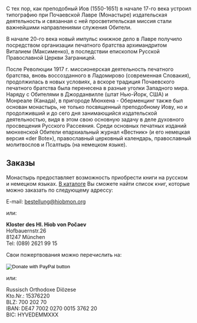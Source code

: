 С тех пор, как преподобный Иов (1550-1651) в начале 17-го века устроил типографию при Почаевской Лавре (Монастыре) издательская деятельность  и связанная с ней просветительская миссия стали важнейшими направлениями служения Обители.

В начале 20-го века новый импульс книжное дело в Лавре получило посредством организации печатного братства архимандритом Виталием (Максименко), в последствии епископом Русской Православной Церкви Заграницей.

После Революции 1917 г. миссионерская деятельность печатного братства, вновь воссозданного в Ладомирово (современная Словакия), продолжилась в новых условиях, а вскоре традиция Почаевского печатного братства была перенесена в разные уголки Западного мира.
Наряду с Обителями в Джорданвилле (штат Нью-Йорк, США) и Монреале (Канада), в пригороде Мюнхена - Оберменцинг также был основан монастырь, не только посвященный преподобному Иову, но и продолживший и до сего дня занимающийся издательской деятельностью, видя в этом свою основную задачу в деле духовного просвещения Русского Рассеяния.
Среди основных печатных изданий мюнхенской Обители епархиальный журнал «Вестник» (и его немецкая версия «der Bote»), православный церковный календарь, православный молитвослов и Псалтырь (на немецком языке).

## Заказы
Монастырь предоставляет возможность приобрести книги на русском и немецком языках. [В каталоге](/uploads/assets/pages/verlag/klosterverlag_katalog.pdf) Вы сможете найти список книг, которые можно заказать по следующему адрессу:

E-mail: bestellung@hiobmon.org

или:

**Kloster des Hl. Hiob von Počaev**  
Hofbauernstr.26  
81247 München  
Tel: (089) 2621 99 15  

Свои пожертвования можно перечислить на:  
<form action="https://www.paypal.com/cgi-bin/webscr" method="post" target="_top">
<input type="hidden" name="cmd" value="_s-xclick" />
<input type="hidden" name="hosted_button_id" value="K9WPW2RC4F2TS" />
<input type="image" src="https://www.paypalobjects.com/ru_RU/RU/i/btn/btn_donateCC_LG.gif" border="0" name="submit" title="PayPal - The safer, easier way to pay online!" alt="Donate with PayPal button" />
<img alt="" border="0" src="https://www.paypal.com/ru_RU/i/scr/pixel.gif" width="1" height="1" />
</form>

или:

Russisch Orthodoxe Diözese  
Kto.Nr.: 15376220  
BLZ: 700 202 70  
IBAN: DE47 7002 0270 0015 3762 20  
BIC: HYVEDEMMXXX
